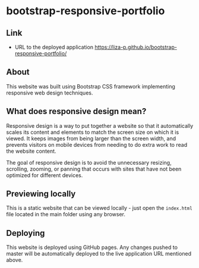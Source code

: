 # bootstrap-responsive-portfolio

## Link
- URL to the deployed application https://liza-p.github.io/bootstrap-responsive-portfolio/

## About
This website was built using Bootstrap CSS framework implementing responsive web design techniques.

## What does responsive design mean?
Responsive design is a way to put together a website so that it automatically scales its content and elements to match the screen size on which it is viewed. It keeps images from being larger than the screen width, and prevents visitors on mobile devices from needing to do extra work to read the website content.

The goal of responsive design is to avoid the unnecessary resizing, scrolling, zooming, or panning that occurs with sites that have not been optimized for different devices.



## Previewing locally
This is a static website that can be viewed locally - just open the `index.html` file located in the main folder using any browser.

## Deploying
This website is deployed using GitHub pages. Any changes pushed to master will be
automatically deployed to the live application URL mentioned above.